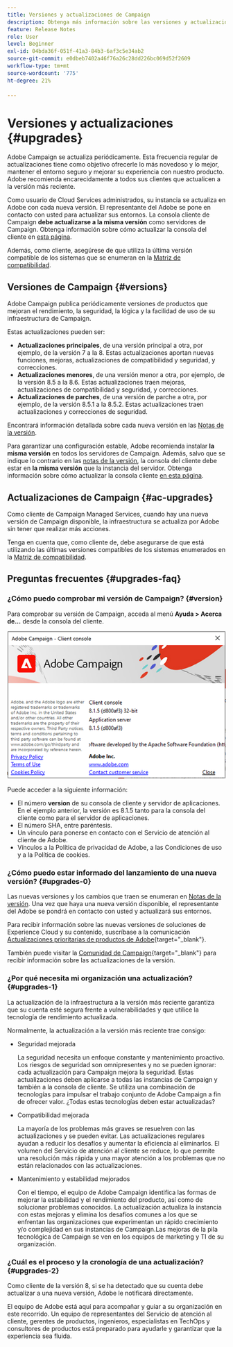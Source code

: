 ```yaml
---
title: Versiones y actualizaciones de Campaign
description: Obtenga más información sobre las versiones y actualizaciones de Campaign
feature: Release Notes
role: User
level: Beginner
exl-id: 04bda36f-051f-41a3-84b3-6af3c5e34ab2
source-git-commit: e0dbeb7402a46f76a26c28dd226bc069d52f2609
workflow-type: tm+mt
source-wordcount: '775'
ht-degree: 21%

---
```


# Versiones y actualizaciones {#upgrades}

Adobe Campaign se actualiza periódicamente. Esta frecuencia regular de actualizaciones tiene como objetivo ofrecerle lo más novedoso y lo mejor, mantener el entorno seguro y mejorar su experiencia con nuestro producto. Adobe recomienda encarecidamente a todos sus clientes que actualicen a la versión más reciente. 

Como usuario de Cloud Services administrados, su instancia se actualiza en Adobe con cada nueva versión. El representante del Adobe se pone en contacto con usted para actualizar sus entornos. La consola cliente de Campaign **debe actualizarse a la misma versión** como servidores de Campaign. Obtenga información sobre cómo actualizar la consola del cliente en [esta página](../start/connect.md#upgrade-ac-console).

Además, como cliente, asegúrese de que utiliza la última versión compatible de los sistemas que se enumeran en la [Matriz de compatibilidad](compatibility-matrix.md).

## Versiones de Campaign {#versions}

Adobe Campaign publica periódicamente versiones de productos que mejoran el rendimiento, la seguridad, la lógica y la facilidad de uso de su infraestructura de Campaign.

Estas actualizaciones pueden ser:

* **Actualizaciones principales**, de una versión principal a otra, por ejemplo, de la versión 7 a la 8. Estas actualizaciones aportan nuevas funciones, mejoras, actualizaciones de compatibilidad y seguridad, y correcciones.
* **Actualizaciones menores**, de una versión menor a otra, por ejemplo, de la versión 8.5 a la 8.6. Estas actualizaciones traen mejoras, actualizaciones de compatibilidad y seguridad, y correcciones.
* **Actualizaciones de parches**, de una versión de parche a otra, por ejemplo, de la versión 8.5.1 a la 8.5.2. Estas actualizaciones traen actualizaciones y correcciones de seguridad.

Encontrará información detallada sobre cada nueva versión en las [Notas de la versión](release-notes.md).

Para garantizar una configuración estable, Adobe recomienda instalar **la misma versión** en todos los servidores de Campaign. Además, salvo que se indique lo contrario en las [notas de la versión](release-notes.md), la consola del cliente debe estar en **la misma versión** que la instancia del servidor. Obtenga información sobre cómo actualizar la consola cliente [en esta página](../start/connect.md#upgrade-ac-console).


## Actualizaciones de Campaign {#ac-upgrades}

Como cliente de Campaign Managed Services, cuando hay una nueva versión de Campaign disponible, la infraestructura se actualiza por Adobe sin tener que realizar más acciones.

Tenga en cuenta que, como cliente de, debe asegurarse de que está utilizando las últimas versiones compatibles de los sistemas enumerados en la [Matriz de compatibilidad](compatibility-matrix.md).

## Preguntas frecuentes {#upgrades-faq}

### ¿Cómo puedo comprobar mi versión de Campaign? {#version}

Para comprobar su versión de Campaign, acceda al menú **Ayuda > Acerca de...** desde la consola del cliente.

![](assets/ac-version.png)

Puede acceder a la siguiente información:

* El número **version** de su consola de cliente y servidor de aplicaciones. En el ejemplo anterior, la versión es 8.1.5 tanto para la consola del cliente como para el servidor de aplicaciones.
* El número SHA, entre paréntesis.
* Un vínculo para ponerse en contacto con el Servicio de atención al cliente de Adobe.
* Vínculos a la Política de privacidad de Adobe, a las Condiciones de uso y a la Política de cookies.

### ¿Cómo puedo estar informado del lanzamiento de una nueva versión? {#upgrades-0}

Las nuevas versiones y los cambios que traen se enumeran en [Notas de la versión](release-notes.md). Una vez que haya una nueva versión disponible, el representante del Adobe se pondrá en contacto con usted y actualizará sus entornos.

Para recibir información sobre las nuevas versiones de soluciones de Experience Cloud y su contenido, suscríbase a la comunicación [Actualizaciones prioritarias de productos de Adobe](https://www.adobe.com/es/subscription/priority-product-update.html){target="_blank"}.

También puede visitar la [Comunidad de Campaign](https://experienceleaguecommunities.adobe.com/t5/custom/page/page-id/Community-TopicsPage?style=all&amp;sort=date&amp;order=desc&amp;filters=adobe-campaign-classic-community&amp;topic=Campaign+v8){target="_blank"} para recibir información sobre las actualizaciones de la versión.


### ¿Por qué necesita mi organización una actualización? {#upgrades-1}

La actualización de la infraestructura a la versión más reciente garantiza que su cuenta esté segura frente a vulnerabilidades y que utilice la tecnología de rendimiento actualizada.

Normalmente, la actualización a la versión más reciente trae consigo:

* Seguridad mejorada

  La seguridad necesita un enfoque constante y mantenimiento proactivo. Los riesgos de seguridad son omnipresentes y no se pueden ignorar: cada actualización para Campaign mejora la seguridad. Estas actualizaciones deben aplicarse a todas las instancias de Campaign y también a la consola de cliente. Se utiliza una combinación de tecnologías para impulsar el trabajo conjunto de Adobe Campaign a fin de ofrecer valor. ¿Todas estas tecnologías deben estar actualizadas?

* Compatibilidad mejorada

  La mayoría de los problemas más graves se resuelven con las actualizaciones y se pueden evitar. Las actualizaciones regulares ayudan a reducir los desafíos y aumentar la eficiencia al eliminarlos. El volumen del Servicio de atención al cliente se reduce, lo que permite una resolución más rápida y una mayor atención a los problemas que no están relacionados con las actualizaciones.


* Mantenimiento y estabilidad mejorados

  Con el tiempo, el equipo de Adobe Campaign identifica las formas de mejorar la estabilidad y el rendimiento del producto, así como de solucionar problemas conocidos. La actualización actualiza la instancia con estas mejoras y elimina los desafíos comunes a los que se enfrentan las organizaciones que experimentan un rápido crecimiento y/o complejidad en sus instancias de Campaign.Las mejoras de la pila tecnológica de Campaign se ven en los equipos de marketing y TI de su organización.


### ¿Cuál es el proceso y la cronología de una actualización? {#upgrades-2}

Como cliente de la versión 8, si se ha detectado que su cuenta debe actualizar a una nueva versión, Adobe le notificará directamente.

El equipo de Adobe está aquí para acompañar y guiar a su organización en este recorrido. Un equipo de representantes del Servicio de atención al cliente, gerentes de productos, ingenieros, especialistas en TechOps y consultores de productos está preparado para ayudarle y garantizar que la experiencia sea fluida.
